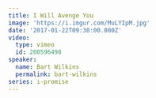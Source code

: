 ```yaml
---
title: I Will Avenge You
image: 'https://i.imgur.com/MuLYIpM.jpg'
date: '2017-01-22T09:30:00.000Z'
video:
  type: vimeo
  id: 200596498
speaker:
  name: Bart Wilkins
  permalink: bart-wilkins
series: i-promise
---
```


